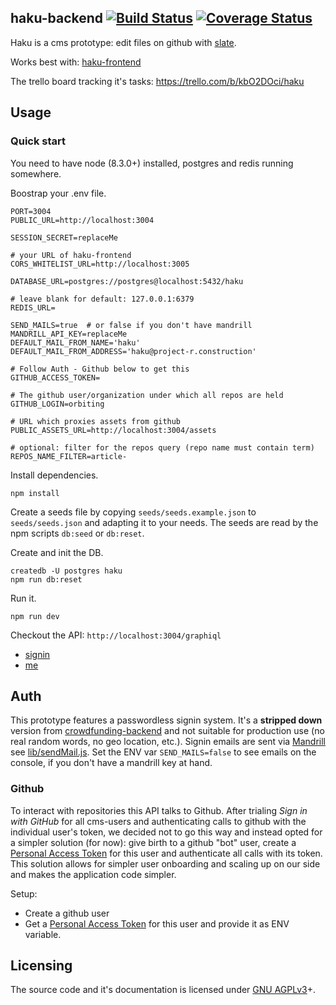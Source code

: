 haku-backend [![Build Status](https://travis-ci.org/orbiting/haku-backend.svg?branch=master)](https://travis-ci.org/orbiting/haku-backend) [![Coverage Status](https://coveralls.io/repos/github/orbiting/haku-backend/badge.svg?branch=APIrefactor)](https://coveralls.io/github/orbiting/haku-backend?branch=APIrefactor)
------------

Haku is a cms prototype: edit files on github with [slate](https://github.com/ianstormtaylor/slate).

Works best with: [haku-frontend](https://github.com/orbiting/haku-frontend)

The trello board tracking it's tasks: https://trello.com/b/kbO2DOci/haku


## Usage

### Quick start
You need to have node (8.3.0+) installed, postgres and redis running somewhere.

Boostrap your .env file.
```
PORT=3004
PUBLIC_URL=http://localhost:3004

SESSION_SECRET=replaceMe

# your URL of haku-frontend
CORS_WHITELIST_URL=http://localhost:3005

DATABASE_URL=postgres://postgres@localhost:5432/haku

# leave blank for default: 127.0.0.1:6379
REDIS_URL=

SEND_MAILS=true  # or false if you don't have mandrill
MANDRILL_API_KEY=replaceMe
DEFAULT_MAIL_FROM_NAME='haku'
DEFAULT_MAIL_FROM_ADDRESS='haku@project-r.construction'

# Follow Auth - Github below to get this
GITHUB_ACCESS_TOKEN=

# The github user/organization under which all repos are held
GITHUB_LOGIN=orbiting

# URL which proxies assets from github
PUBLIC_ASSETS_URL=http://localhost:3004/assets

# optional: filter for the repos query (repo name must contain term)
REPOS_NAME_FILTER=article-
```

Install dependencies.
```
npm install
```

Create a seeds file by copying `seeds/seeds.example.json` to `seeds/seeds.json` and adapting it to your needs. The seeds are read by the npm scripts `db:seed` or `db:reset`.

Create and init the DB.
```
createdb -U postgres haku
npm run db:reset
```

Run it.
```
npm run dev
```

Checkout the API: `http://localhost:3004/graphiql`
- [signin](http://localhost:3004/graphiql?query=mutation%20%7BsignIn(email%3A%20%22patrick.recher%40project-r.construction%22)%20%7B%0A%20%20phrase%0A%7D%7D)
- [me](http://localhost:3004/graphiql?query=query%20%7Bme%20%7B%0A%20%20id%0A%20%20email%0A%7D%7D)


## Auth
This prototype features a passwordless signin system. It's a **stripped down** version from [crowdfunding-backend](https://github.com/orbiting/crowdfunding-backend) and not suitable for production use (no real random words, no geo location, etc.). Signin emails are sent via [Mandrill](https://mandrillapp.com) see [lib/sendMail.js](lib/sendMail.js). Set the ENV var `SEND_MAILS=false` to see emails on the console, if you don't have a mandrill key at hand.

### Github
To interact with repositories this API talks to Github.
After trialing *Sign in with GitHub* for all cms-users and authenticating calls to github with the individual user's token, we decided not to go this way and instead opted for a simpler solution (for now): give birth to a github "bot" user, create a [Personal Access Token](https://github.com/settings/tokens) for this user and authenticate all calls with its token. This solution allows for simpler user onboarding and scaling up on our side and makes the application code simpler.

Setup:
- Create a github user
- Get a [Personal Access Token](https://github.com/settings/tokens) for this user and provide it as ENV variable.

## Licensing
The source code and it's documentation is licensed under [GNU AGPLv3](LICENSE)+.
